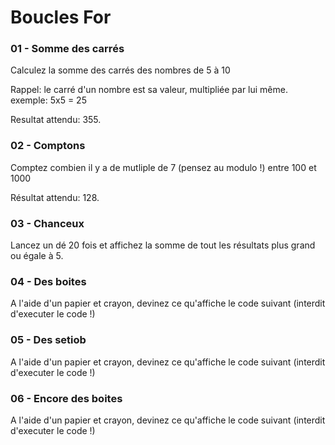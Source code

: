 # Boucles For

### 01 - Somme des carrés

Calculez la somme des carrés des nombres de 5 à 10

Rappel: le carré d'un nombre est sa valeur, multipliée par lui même. exemple: 5x5 = 25

Resultat attendu: 355.

### 02 - Comptons

Comptez combien il y a de mutliple de 7 (pensez au modulo !) entre 100 et 1000

Résultat attendu: 128.

### 03 - Chanceux

Lancez un dé 20 fois et affichez la somme de tout les résultats plus grand ou égale à 5.

### 04 - Des boites

A l'aide d'un papier et crayon, devinez ce qu'affiche le code suivant (interdit d'executer le code !)

### 05 - Des setiob

A l'aide d'un papier et crayon, devinez ce qu'affiche le code suivant (interdit d'executer le code !)

### 06 - Encore des boites

A l'aide d'un papier et crayon, devinez ce qu'affiche le code suivant (interdit d'executer le code !)
